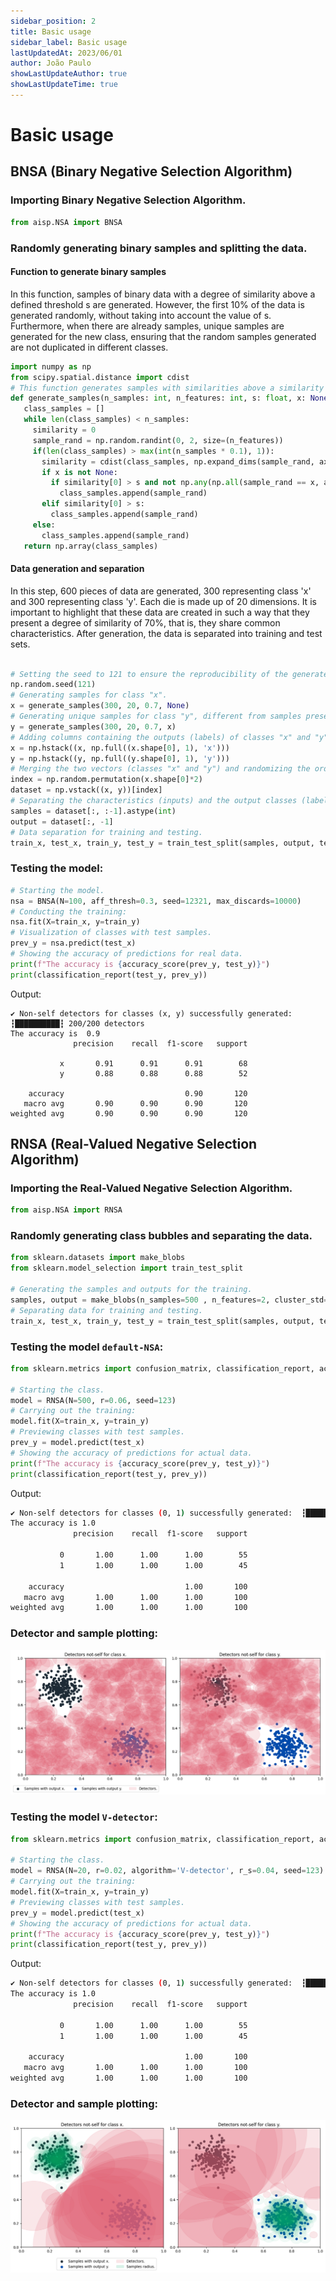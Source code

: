 ```yaml
---
sidebar_position: 2
title: Basic usage
sidebar_label: Basic usage
lastUpdatedAt: 2023/06/01
author: João Paulo
showLastUpdateAuthor: true
showLastUpdateTime: true
---
```


# Basic usage

## BNSA (Binary Negative Selection Algorithm)

### Importing Binary Negative Selection Algorithm.

```python
from aisp.NSA import BNSA
```
### Randomly generating binary samples and splitting the data.
#### Function to generate binary samples

In this function, samples of binary data with a degree of similarity above a defined threshold s are generated. However, the first 10% of the data is generated randomly, without taking into account the value of s. Furthermore, when there are already samples, unique samples are generated for the new class, ensuring that the random samples generated are not duplicated in different classes.

```python
import numpy as np
from scipy.spatial.distance import cdist
# This function generates samples with similarities above a similarity threshold.
def generate_samples(n_samples: int, n_features: int, s: float, x: None):
   class_samples = []
   while len(class_samples) < n_samples:
     similarity = 0
     sample_rand = np.random.randint(0, 2, size=(n_features))
     if(len(class_samples) > max(int(n_samples * 0.1), 1)):
       similarity = cdist(class_samples, np.expand_dims(sample_rand, axis=0), metric='hamming')[0, :]
       if x is not None:
         if similarity[0] > s and not np.any(np.all(sample_rand == x, axis=1)):
           class_samples.append(sample_rand)
       elif similarity[0] > s:
         class_samples.append(sample_rand)
     else:
       class_samples.append(sample_rand)
   return np.array(class_samples)
```

#### Data generation and separation

In this step, 600 pieces of data are generated, 300 representing class 'x' and 300 representing class 'y'. Each die is made up of 20 dimensions. It is important to highlight that these data are created in such a way that they present a degree of similarity of 70%, that is, they share common characteristics. After generation, the data is separated into training and test sets.

```python

# Setting the seed to 121 to ensure the reproducibility of the generated data.
np.random.seed(121)
# Generating samples for class "x".
x = generate_samples(300, 20, 0.7, None)
# Generating unique samples for class "y", different from samples present in class "x".
y = generate_samples(300, 20, 0.7, x)
# Adding columns containing the outputs (labels) of classes "x" and "y".
x = np.hstack((x, np.full((x.shape[0], 1), 'x')))
y = np.hstack((y, np.full((y.shape[0], 1), 'y')))
# Merging the two vectors (classes "x" and "y") and randomizing the order of the samples.
index = np.random.permutation(x.shape[0]*2)
dataset = np.vstack((x, y))[index]
# Separating the characteristics (inputs) and the output classes (labels).
samples = dataset[:, :-1].astype(int)
output = dataset[:, -1]
# Data separation for training and testing.
train_x, test_x, train_y, test_y = train_test_split(samples, output, test_size=0.2)

```
### Testing the model:

```python
# Starting the model.
nsa = BNSA(N=100, aff_thresh=0.3, seed=12321, max_discards=10000)
# Conducting the training:
nsa.fit(X=train_x, y=train_y)
# Visualization of classes with test samples.
prev_y = nsa.predict(test_x)
# Showing the accuracy of predictions for real data.
print(f"The accuracy is {accuracy_score(prev_y, test_y)}")
print(classification_report(test_y, prev_y))
```

Output:
```
✔ Non-self detectors for classes (x, y) successfully generated:  ┇██████████┇ 200/200 detectors
The accuracy is  0.9
              precision    recall  f1-score   support

           x       0.91      0.91      0.91        68
           y       0.88      0.88      0.88        52

    accuracy                           0.90       120
   macro avg       0.90      0.90      0.90       120
weighted avg       0.90      0.90      0.90       120
```

## RNSA (Real-Valued Negative Selection Algorithm)

### Importing the Real-Valued Negative Selection Algorithm.
```python
from aisp.NSA import RNSA
```

### Randomly generating class bubbles and separating the data.

```python
from sklearn.datasets import make_blobs
from sklearn.model_selection import train_test_split

# Generating the samples and outputs for the training.
samples, output = make_blobs(n_samples=500 , n_features=2, cluster_std=0.07, center_box=([0.0, 1.0]), centers=[[0.25, 0.75], [0.75, 0.25]], random_state=1234) 
# Separating data for training and testing.
train_x, test_x, train_y, test_y = train_test_split(samples, output, test_size=0.2)
```

### Testing the model `default-NSA`:
```python
from sklearn.metrics import confusion_matrix, classification_report, accuracy_score

# Starting the class.
model = RNSA(N=500, r=0.06, seed=123)
# Carrying out the training:
model.fit(X=train_x, y=train_y)
# Previewing classes with test samples.
prev_y = model.predict(test_x)
# Showing the accuracy of predictions for actual data.
print(f"The accuracy is {accuracy_score(prev_y, test_y)}")
print(classification_report(test_y, prev_y))
```

Output:
```bash
✔ Non-self detectors for classes (0, 1) successfully generated:  ┇██████████┇ 1000/1000 detectors
The accuracy is 1.0
              precision    recall  f1-score   support

           0       1.00      1.00      1.00        55
           1       1.00      1.00      1.00        45

    accuracy                           1.00       100
   macro avg       1.00      1.00      1.00       100
weighted avg       1.00      1.00      1.00       100
```

### Detector and sample plotting:
![](../assets/exemple_en_d.png)

### Testing the model `V-detector`:
```python
from sklearn.metrics import confusion_matrix, classification_report, accuracy_score

# Starting the class.
model = RNSA(N=20, r=0.02, algorithm='V-detector', r_s=0.04, seed=123)
# Carrying out the training:
model.fit(X=train_x, y=train_y)
# Previewing classes with test samples.
prev_y = model.predict(test_x)
# Showing the accuracy of predictions for actual data.
print(f"The accuracy is {accuracy_score(prev_y, test_y)}")
print(classification_report(test_y, prev_y))
```

Output:
```bash
✔ Non-self detectors for classes (0, 1) successfully generated:  ┇██████████┇ 40/40 detectors
The accuracy is 1.0
              precision    recall  f1-score   support

           0       1.00      1.00      1.00        55
           1       1.00      1.00      1.00        45

    accuracy                           1.00       100
   macro avg       1.00      1.00      1.00       100
weighted avg       1.00      1.00      1.00       100
```

### Detector and sample plotting:
![](../assets/exemple_en_v.png)